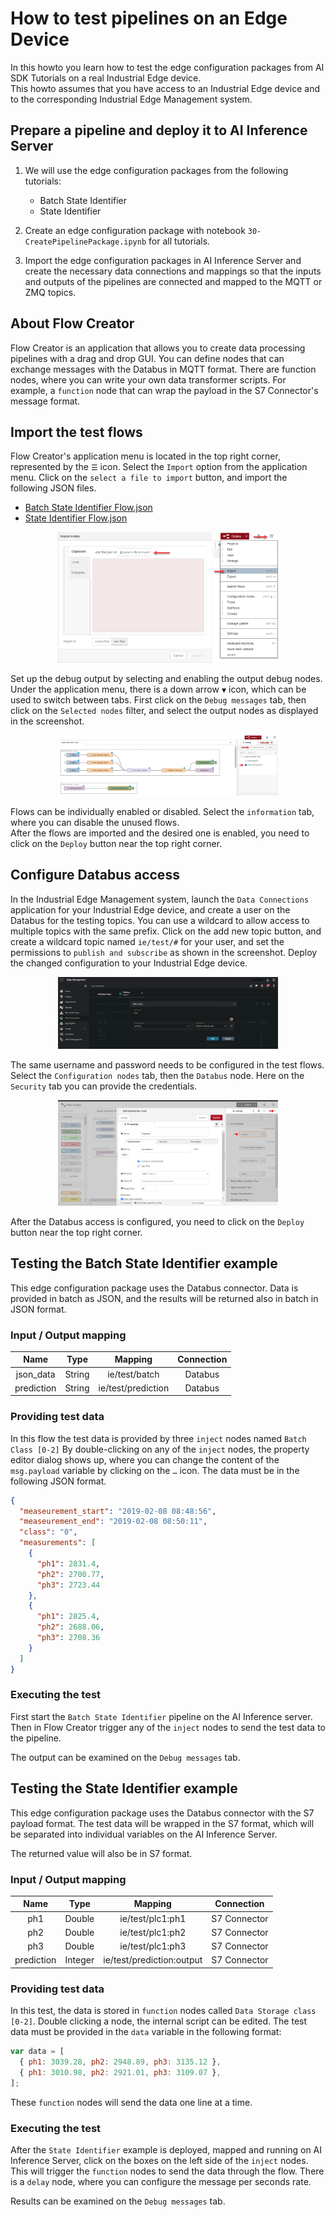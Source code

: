 # How to test pipelines on an Edge Device

In this howto you learn how to test the edge configuration packages from AI SDK Tutorials on a real Industrial Edge device.<br/>
This howto assumes that you have access to an Industrial Edge device and to the corresponding Industrial Edge Management system.

## Prepare a pipeline and deploy it to AI Inference Server

1. We will use the edge configuration packages from the following tutorials:

   - Batch State Identifier
   - State Identifier

2. Create an edge configuration package with notebook `30-CreatePipelinePackage.ipynb` for all tutorials.

3. Import the edge configuration packages in AI Inference Server and create the necessary data connections and mappings so that the inputs and outputs of the pipelines are connected and mapped to the MQTT or ZMQ topics.

## About Flow Creator

Flow Creator is an application that allows you to create data processing pipelines with a drag and drop GUI. You can define nodes that can exchange messages with the Databus in MQTT format. There are function nodes, where you can write your own data transformer scripts. For example, a `function` node that can wrap the payload in the S7 Connector's message format.

## Import the test flows

Flow Creator's application menu is located in the top right corner, represented by the `☰` icon.
Select the `Import` option from the application menu. Click on the `select a file to import` button, and import the following JSON files.

- [Batch State Identifier Flow.json](../e2e-tutorials/batch_state_identifier/flows/Batch%20State%20Identifier%20Flow.json)
- [State Identifier Flow.json](../e2e-tutorials/state_identifier/flows/State%20Identifier%20Flow.json)

<div style="max-width: 70%; margin-left: auto; margin-right: auto;">
<img src="../img/flow_import.png"></div>

Set up the debug output by selecting and enabling the output debug nodes. Under the application menu, there is a down arrow `▼` icon, which can be used to switch between tabs. First click on the `Debug messages` tab, then click on the `Selected nodes` filter, and select the output nodes as displayed in the screenshot.

<div style="max-width: 70%; margin-left: auto; margin-right: auto;">
<img src="../img/flow_debug.png"></div>

Flows can be individually enabled or disabled. Select the `information` tab, where you can disable the unused flows.<br/>
After the flows are imported and the desired one is enabled, you need to click on the `Deploy` button near the top right corner.

## Configure Databus access

In the Industrial Edge Management system, launch the `Data Connections` application for your Industrial Edge device, and create a user on the Databus for the testing topics. You can use a wildcard to allow access to multiple topics with the same prefix. Click on the add new topic button, and create a wildcard topic named `ie/test/#` for your user, and set the permissions to `publish and subscribe` as shown in the screenshot. Deploy the changed configuration to your Industrial Edge device.

<div style="max-width: 70%; margin-left: auto; margin-right: auto;">
<img src="../img/IEM_data_connection.png"></div>

The same username and password needs to be configured in the test flows. Select the `Configuration nodes` tab, then the `Databus` node. Here on the `Security` tab you can provide the credentials.

<div style="max-width: 70%; margin-left: auto; margin-right: auto;">
<img src="../img/flow_databus.png"></div>

After the Databus access is configured, you need to click on the `Deploy` button near the top right corner.

## Testing the Batch State Identifier example

This edge configuration package uses the Databus connector. Data is provided in batch as JSON, and the results will be returned also in batch in JSON format.

### Input / Output mapping

|    Name    |  Type  |      Mapping       | Connection |
| :--------: | :----: | :----------------: | :--------: |
| json_data  | String |   ie/test/batch    |  Databus   |
| prediction | String | ie/test/prediction |  Databus   |

### Providing test data

In this flow the test data is provided by three `inject` nodes named `Batch Class [0-2]`
By double-clicking on any of the `inject` nodes, the property editor dialog shows up, where you can change the content of the `msg.payload` variable by clicking on the `…` icon. The data must be in the following JSON format.

```json
{
  "measeurement_start": "2019-02-08 08:48:56",
  "measeurement_end": "2019-02-08 08:50:11",
  "class": "0",
  "measurements": [
    {
      "ph1": 2831.4,
      "ph2": 2700.77,
      "ph3": 2723.44
    },
    {
      "ph1": 2825.4,
      "ph2": 2688.06,
      "ph3": 2708.36
    }
  ]
}
```

### Executing the test

First start the `Batch State Identifier` pipeline on the AI Inference server. Then in Flow Creator trigger any of the `inject` nodes to send the test data to the pipeline.

The output can be examined on the `Debug messages` tab.

## Testing the State Identifier example

This edge configuration package uses the Databus connector with the S7 payload format. The test data will be wrapped in the S7 format, which will be separated into individual variables on the AI Inference Server.

The returned value will also be in S7 format.

### Input / Output mapping

|    Name    |  Type   |          Mapping          |  Connection  |
| :--------: | :-----: | :-----------------------: | :----------: |
|    ph1     | Double  |     ie/test/plc1:ph1      | S7 Connector |
|    ph2     | Double  |     ie/test/plc1:ph2      | S7 Connector |
|    ph3     | Double  |     ie/test/plc1:ph3      | S7 Connector |
| prediction | Integer | ie/test/prediction:output | S7 Connector |

### Providing test data

In this test, the data is stored in `function` nodes called `Data Storage class [0-2]`. Double clicking a node, the internal script can be edited. The test data must be provided in the `data` variable in the following format:

```javascript
var data = [
  { ph1: 3039.28, ph2: 2948.89, ph3: 3135.12 },
  { ph1: 3010.98, ph2: 2921.01, ph3: 3109.07 },
];
```

These `function` nodes will send the data one line at a time.

### Executing the test

After the `State Identifier` example is deployed, mapped and running on AI Inference Server, click on the boxes on the left side of the `inject` nodes. This will trigger the `function` nodes to send the data through the flow. There is a `delay` node, where you can configure the message per seconds rate.

Results can be examined on the `Debug messages` tab.
